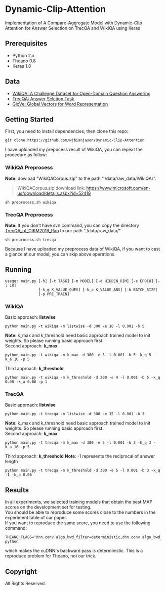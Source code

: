 # Dynamic-Clip-Attention
Implementation of A Compare-Aggregate Model with Dynamic-Clip Attention for Answer Selection on TrecQA and WikiQA using Keras

## Prerequisites
- Python 2.x
- Theano 0.8
- Keras  1.0

## Data
- [WikiQA: A Challenge Dataset for Open-Domain Question Answering](https://www.microsoft.com/en-us/research/publication/wikiqa-a-challenge-dataset-for-open-domain-question-answering/)
- [TrecQA: Answer Selction Task](https://github.com/castorini/NCE-CNN-Torch/tree/master/data/TrecQA)
- [GloVe: Global Vectors for Word Representation](http://nlp.stanford.edu/data/glove.840B.300d.zip)

## Getting Started
First, you need to install dependencies, then clone this repo:
```
git clone https://github.com/wjbianjason/Dynamic-Clip-Attention
```

I have uploaded my prepocess result of WikiQA, you can repeat the procedure as follow:
<br/>
### WikiQA Preprocess
**Note**: dowload \"WikiQACorpus.zip\" to the path "./data/raw_data/WikiQA/".
>WikiQACorpus.zip download link: https://www.microsoft.com/en-us/download/details.aspx?id=52419
```
sh preprocess.sh wikiqa
```
### TrecQA Preprocess
**Note**: If you don't have svn command, you can copy the directory [TrecQA_of_CIKM2016_Rao](https://github.com/castorini/NCE-CNN-Torch/tree/master/data/TrecQA) to our path "./data/raw_data/"
```
sh preprocess.sh trecqa
```

Because I have uploaded my preprocess data of WikiQA, if you want to cast a glance at our model, you can skip above operations.

## Running

```
usage: main.py [-h] [-t TASK] [-m MODEL] [-d HIDDEN_DIM] [-e EPOCH] [-l LR]
               [-k_q K_VALUE_QUES] [-k_a K_VALUE_ANS] [-b BATCH_SIZE]
               [-p PRE_TRAIN]
```

### WikiQA
Basic approach: **listwise**
```
python main.py -t wikiqa -m listwise -d 300 -e 10 -l 0.001 -b 5
```
**Note**: k_max and k_threshold need basic approach trained model to init weights.
So please running basic approach first.
<br/>
Second approach: **k_max**
```
python main.py -t wikiqa -m k_max -d 300 -e 5 -l 0.001 -b 5 -k_q 5 -k_a 10 -p 5
```
Third approach: **k_threshold**
```
python main.py -t wikiqa -m k_threshold -d 300 -e 4 -l 0.001 -b 5 -k_q 0.08 -k_a 0.08 -p 1
```


### TrecQA
Basic approach: **listwise**
```
python main.py -t trecqa -m listwise -d 300 -e 15 -l 0.001 -b 3 
```
**Note**: k_max and k_threshold need basic approach trained model to init weights.
So please running basic approach first.
<br/>
Second approach: **k_max**
```
python main.py -t trecqa -m k_max -d 300 -e 5 -l 0.001 -b 3 -k_q 3 -k_a 16 -p 5
```
Third approach: **k_threshold**
**Note**: -1 represents the reciprocal of answer length
```
python main.py -t trecqa -m k_threshold -d 300 -e 5 -l 0.001 -b 3 -k_q -1 -k_a 0.06
```

## Results
In all experiments, we selected training models that obtain the best MAP scores on the development set for testing.
<br/>
You should be able to reproduce some scores close to the numbers in the experiment table of our paper.
<br/>
If you want to reproduce the same score, you need to use the following command:
```
THEANO_FLAGS="dnn.conv.algo_bwd_filter=deterministic,dnn.conv.algo_bwd_data=deterministic" python
```
which makes the cuDNN's backward pass is deterministic. This is a reproduce problem for Theano, not our trick. 


## Copyright
All Rights Reserved.